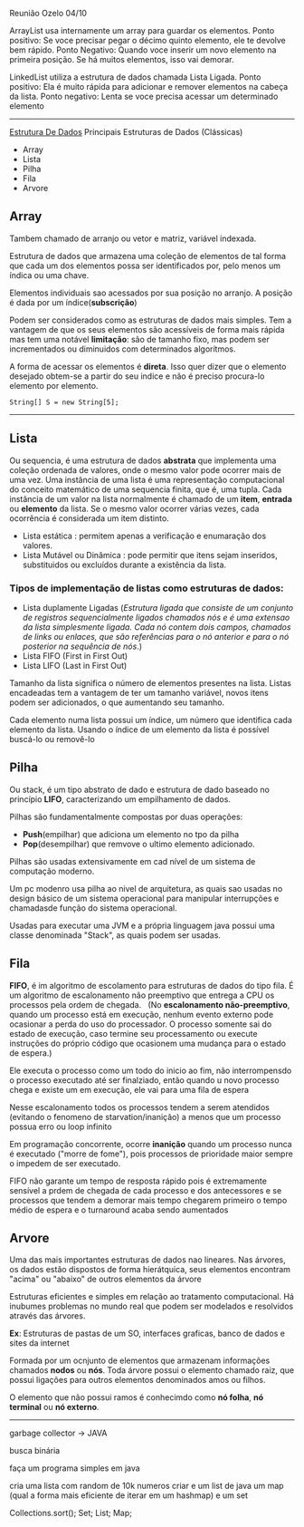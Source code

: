 Reunião Ozelo 04/10 

ArrayList usa internamente um array para guardar os elementos. 
Ponto positivo: Se voce precisar pegar o décimo quinto elemento, ele te devolve bem rápido.
Ponto Negativo: Quando voce inserir um novo elemento na primeira posição. Se há muitos elementos, isso vai demorar.

LinkedList utiliza a estrutura de dados chamada Lista Ligada. 
Ponto positivo: Ela é muito rápida para adicionar e remover elementos na cabeça da lista.
Ponto negativo: Lenta se voce precisa acessar um determinado elemento
___

[Estrutura De Dados](https://pt.wikipedia.org/wiki/Estrutura_de_dados)
Principais Estruturas de Dados (Clássicas)

- Array
- Lista
- Pilha
- Fila
- Arvore

## Array
Tambem chamado de arranjo ou vetor e matriz, variável indexada.

Estrutura de dados que armazena uma coleção de elementos de tal forma que cada um dos elementos possa ser identificados por, pelo menos um índica ou uma chave.

Elementos individuais sao acessados por sua posição no arranjo. A posição é dada por um índice(**subscrição**)

Podem ser considerados como as estruturas de dados mais simples. Tem a vantagem de que os seus elementos são acessíveis de forma mais rápida mas tem uma notável **limitação**: são de tamanho fixo, mas podem ser incrementados ou diminuidos com determinados algorítmos.

A forma de acessar os elementos é **direta**. Isso quer dizer que o elemento desejado obtem-se a partir do seu indice e não é preciso procura-lo elemento por elemento.

``String[] S = new String[5];``
___

## Lista

Ou sequencia, é uma estrutura de dados **abstrata** que implementa uma coleção ordenada de valores, onde o mesmo valor pode ocorrer mais de uma vez. Uma instância de uma lista é uma representação computacional do conceito matemático de uma sequencia finita, que é, uma tupla. Cada instância de um valor na lista normalmente é chamado de um **item**, **entrada** ou **elemento** da lista. Se o mesmo valor ocorrer várias vezes, cada ocorrência é considerada um item distinto.

- Lista estática : permitem apenas a verificação e enumaração dos valores.
- Lista Mutável ou Dinâmica : pode permitir que itens sejam inseridos, substituidos ou excluídos durante a existência da lista.

### Tipos de implementação de listas como estruturas de dados:

- Lista duplamente Ligadas (*Estrutura ligada que consiste de um conjunto de registros sequencialmente ligados chamados nós e é uma extensao da lista simplesmente ligada. Cada nó contem dois campos, chamados de links ou enlaces, que são referências para o nó anterior e para o nó posterior na sequência de nós*.)
- Lista FIFO (First in First Out)
- Lista LIFO (Last in First Out)

Tamanho da lista significa o número de elementos presentes na lista. Listas encadeadas tem a vantagem de ter um tamanho variável, novos itens podem ser adicionados, o que aumentando seu tamanho.

Cada elemento numa lista possui um índice, um número que identifica cada elemento da lista. Usando o índice de um elemento da lista é possível buscá-lo ou removê-lo

## Pilha

Ou stack, é um tipo abstrato de dado e estrutura de dado baseado no princípio **LIFO**,  caracterizando um empilhamento de dados.

Pilhas são fundamentalmente compostas por duas operações:
- **Push**(empilhar) que adiciona um elemento no tpo da pilha
- **Pop**(desempilhar) que remvove o ultimo elemento adicionado.

Pilhas são usadas extensivamente em cad nível de um sistema de computação moderno.

Um pc modenro usa pilha ao nivel de arquitetura, as quais sao usadas no design básico de um sistema operacional para manipular interrupções e chamadasde função do sistema operacional.

Usadas para executar uma JVM e a própria linguagem java possui uma classe denominada "Stack", as quais podem ser usadas.

## Fila
**FIFO**, é im algoritmo de escolamento para estruturas de dados do tipo fila.
É um algoritmo de escalonamento não preemptivo que entrega a CPU os processos pela ordem de chegada.
 
(No **escalonamento não-preemptivo**, quando um processo está em execução, nenhum evento externo pode ocasionar a perda do uso do processador. O processo somente sai do estado de execução, caso termine seu processamento ou execute instruções do próprio código que ocasionem uma mudança para o estado de espera.)

Ele executa o processo como um todo do inicio ao fim, não interrompensdo o processo executado até ser finalziado, então quando u novo processo chega e existe um em execução, ele vai para uma fila de espera

Nesse escalonamento todos os processos tendem a serem atendidos (evitando o fenomeno de starvation/inanição) a menos que um processo possua erro ou loop infinito

Em programação concorrente, ocorre **inanição** quando um processo nunca é executado ("morre de fome"), pois processos de prioridade maior sempre o impedem de ser executado.

FIFO não garante um tempo de resposta rápido pois é extremamente sensível a prdem de chegada de cada processo e dos antecessores e se processos que tendem a demorar mais tempo chegarem primeiro o tempo médio de espera e o turnaround acaba sendo aumentados

## Arvore

Uma das mais importantes estruturas de dados nao lineares.
Nas árvores, os dados estão dispostos de forma hierátquica, seus elementos encontram "acima" ou "abaixo" de outros elementos da árvore

Estruturas eficientes e simples em relação ao tratamento computacional. Há inubumes problemas no mundo real que podem ser modelados e resolvidos através das árvores. 

**Ex**: Estruturas de pastas de um SO, interfaces graficas, banco de dados e sites da internet 

Formada por um ocnjunto de elementos que armazenam informações chamados **nodos** ou **nós**. Toda árvore possui o elemento chamado raiz, que possui ligações para outros elementos denominados amos ou filhos.

O elemento que não possui ramos é conhecimdo como **nó folha**, **nó terminal** ou **nó externo**.


____
garbage collector  -> JAVA

busca binária 


faça um programa simples em java

cria uma lista com random de 10k numeros
criar e um list de java
um map (qual a forma mais eficiente de iterar  em um hashmap)
e um set

Collections.sort();
Set;
List;
Map;





